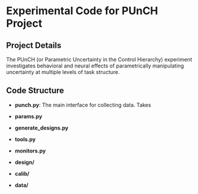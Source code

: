 # Experimental Code for PUnCH Project

## Project Details 

The PUnCH (or Parametric Uncertainty in the Control Hierarchy) experiment investigates behavioral and neural effects of parametrically manipulating uncertainty at multiple levels of task structure. 

## Code Structure

- **punch.py**: The main interface for collecting data. Takes 

- **params.py**

- **generate_designs.py**

- **tools.py**

- **monitors.py**

- **design/**

- **calib/**

- **data/**

